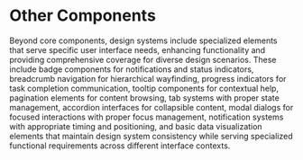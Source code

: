 # Other Components

Beyond core components, design systems include specialized elements that serve specific user interface needs, enhancing functionality and providing comprehensive coverage for diverse design scenarios. These include badge components for notifications and status indicators, breadcrumb navigation for hierarchical wayfinding, progress indicators for task completion communication, tooltip components for contextual help, pagination elements for content browsing, tab systems with proper state management, accordion interfaces for collapsible content, modal dialogs for focused interactions with proper focus management, notification systems with appropriate timing and positioning, and basic data visualization elements that maintain design system consistency while serving specialized functional requirements across different interface contexts.